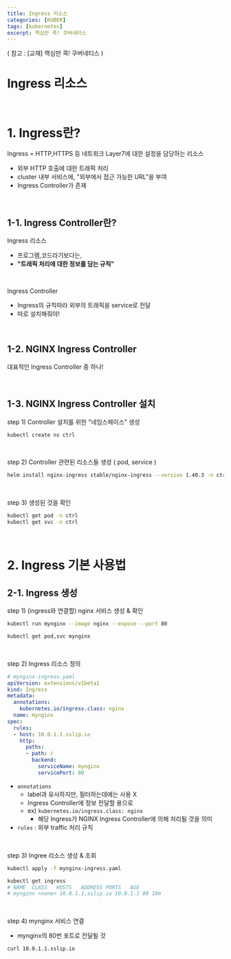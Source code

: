 ```yaml
---
title: Ingress 리소스 
categories: [KUBER]
tags: [kubernetes]
excerpt: 핵심만 콕! 쿠버네티스
---
```


<script src="https://cdn.mathjax.org/mathjax/latest/MathJax.js?config=TeX-AMS-MML_HTMLorMML" type="text/javascript"></script>

( 참고 : [교재] 핵심만 콕! 쿠버네티스 )

# Ingress 리소스

<br>

# 1. Ingress란?

Ingress = HTTP,HTTPS 등 네트워크 Layer7에 대한 설정을 담당하는 리소스

- 외부 HTTP 호출에 대한 트래픽 처리
- cluster 내부 서비스에, "외부에서 접근 가능한 URL"을 부여
- Ingress Controller가 존재

<br>

## 1-1. Ingress Controller란?

Ingress 리소스 

- 프로그램,코드라기보다는,
- **"트래픽 처리에 대한 정보를 담는 규칙"**

<br>

Ingress Controller

- Ingress의 규칙따라 외부의 트래픽을 service로 전달
- 따로 설치해줘야!

<br>

## 1-2. NGINX Ingress Controller

대표적인 Ingress Controller 중 하나!

<br>

## 1-3. NGINX Ingress Controller 설치

step 1) Controller 설치를 위한 "네임스페이스" 생성

```bash
kubectl create ns ctrl
```

<br>

step 2) Controller 관련된 리소스들 생성 ( pod, service )

```bash
helm install nginx-ingress stable/nginx-ingress --version 1.40.3 -n ctrl
```

<br>

step 3) 생성된 것을 확인

````bash
kubectl get pod -n ctrl
kubectl get svc -n ctrl
````

<br>

# 2. Ingress 기본 사용법

## 2-1. Ingress 생성

step 1) (ingress와 연결할) nginx 서비스 생성 & 확인

```bash
kubectl run mynginx --image nginx --expose --port 80

kubectl get pod,svc mynginx
```

<br>

step 2) Ingress 리소스 정의

```yaml
# mynginx-ingress.yaml
apiVersion: extensions/v1beta1
kind: Ingress
metadata:
  annotations:
    kubernetes.io/ingress.class: nginx
  name: mynginx
spec:
  rules:
  - host: 10.0.1.1.sslip.io
    http:
      paths:
      - path: /
        backend:
          serviceName: mynginx
          servicePort: 80
```

- `annotations`
  - label과 유사하지만, 필터하는데에는 사용 X
  - Ingress Controller에 정보 전달할 용으로
  - ex) `kubernetes.io/ingress.class: nginx`
    - 해당 Ingress가 NGINX Ingress Controller에 의해 처리될 것을 의미
- `rules` : 외부 traffic 처리 규칙

<br>

step 3) Ingree 리소스 생성 & 조회

```bash
kubectl apply -f mynginx-ingress.yaml

kubectl get ingress
# NAME	CLASS	HOSTS	ADDRESS	PORTS	AGE
# mynginx <none> 10.0.1.1.sslip.io 10.0.1.1 80 10m
```

<br>

step 4) mynginx 서비스 연결

- mynginx의 80번 포트로 전달될 것

```bash
curl 10.0.1.1.sslip.io
```

<br>

